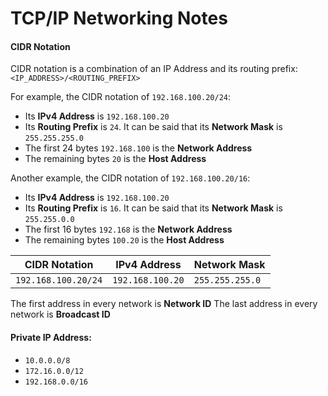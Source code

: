 # TCP/IP Networking Notes

#### CIDR Notation

CIDR notation is a combination of an IP Address and its routing prefix:
`<IP_ADDRESS>/<ROUTING_PREFIX>`

For example, the CIDR notation of `192.168.100.20/24`:
- Its **IPv4 Address** is `192.168.100.20`
- Its **Routing Prefix** is `24`. It can be said that its **Network Mask** is `255.255.255.0`
- The first 24 bytes `192.168.100` is the **Network Address**
- The remaining bytes `20` is the **Host Address**

Another example, the CIDR notation of `192.168.100.20/16`:
- Its **IPv4 Address** is `192.168.100.20`
- Its **Routing Prefix** is `16`. It can be said that its **Network Mask** is `255.255.0.0`
- The first 16 bytes `192.168` is the **Network Address**
- The remaining bytes `100.20` is the **Host Address**


| CIDR Notation | IPv4 Address | Network Mask |
|---|---|---|
| `192.168.100.20/24` |`192.168.100.20`| `255.255.255.0` |



The first address in every network is **Network ID**
The last address in every network is **Broadcast ID**

#### Private IP Address:
- `10.0.0.0/8`
- `172.16.0.0/12`
- `192.168.0.0/16`
